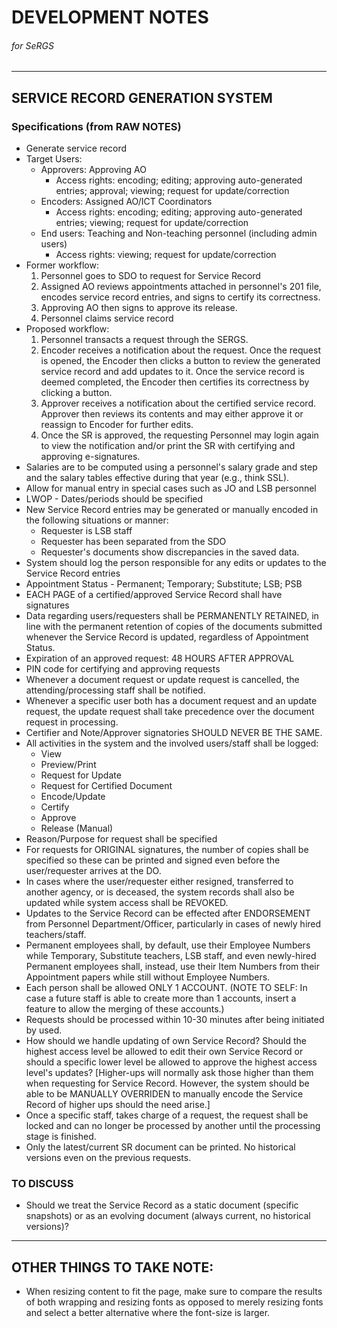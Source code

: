 # DEVELOPMENT NOTES
###### for SeRGS
___

## SERVICE RECORD GENERATION SYSTEM

### Specifications (from RAW NOTES)
- Generate service record
- Target Users:
  - Approvers: Approving AO
    - Access rights: encoding; editing; approving auto-generated entries; approval; viewing; request for update/correction
  - Encoders: Assigned AO/ICT Coordinators
    - Access rights: encoding; editing; approving auto-generated entries; viewing; request for update/correction
  - End users: Teaching and Non-teaching personnel (including admin users)
    - Access rights: viewing; request for update/correction
- Former workflow:
  1. Personnel goes to SDO to request for Service Record
  2. Assigned AO reviews appointments attached in personnel's 201 file, encodes service record entries, and signs to certify its correctness.
  3. Approving AO then signs to approve its release.
  4. Personnel claims service record
- Proposed workflow:
  1. Personnel transacts a request through the SERGS.
  2. Encoder receives a notification about the request. Once the request is opened, the Encoder then clicks a button to review the generated service record and add updates to it. Once the service record is deemed completed, the Encoder then certifies its correctness by clicking a button.
  3. Approver receives a notification about the certified service record. Approver then reviews its contents and may either approve it or reassign to Encoder for further edits.
  4. Once the SR is approved, the requesting Personnel may login again to view the notification and/or print the SR with certifying and approving e-signatures.
- Salaries are to be computed using a personnel's salary grade and step and the salary tables effective during that year (e.g., think SSL).
- Allow for manual entry in special cases such as JO and LSB personnel
- LWOP - Dates/periods should be specified
- New Service Record entries may be generated or manually encoded in the following situations or manner:
  - Requester is LSB staff
  - Requester has been separated from the SDO
  - Requester's documents show discrepancies in the saved data.
- System should log the person responsible for any edits or updates to the Service Record entries
- Appointment Status - Permanent; Temporary; Substitute; LSB; PSB
- EACH PAGE of a certified/approved Service Record shall have signatures
- Data regarding users/requesters shall be PERMANENTLY RETAINED, in line with the permanent retention of copies of the documents submitted whenever the Service Record is updated, regardless of Appointment Status.
- Expiration of an approved request: 48 HOURS AFTER APPROVAL
- PIN code for certifying and approving requests
- Whenever a document request or update request is cancelled, the attending/processing staff shall be notified.
- Whenever a specific user both has a document request and an update request, the update request shall take precedence over the document request in processing.
- Certifier and Note/Approver signatories SHOULD NEVER BE THE SAME.
- All activities in the system and the involved users/staff shall be logged:
  - View
  - Preview/Print
  - Request for Update
  - Request for Certified Document
  - Encode/Update
  - Certify
  - Approve
  - Release (Manual)
- Reason/Purpose for request shall be specified
- For requests for ORIGINAL signatures, the number of copies shall be specified so these can be printed and signed even before the user/requester arrives at the DO.
- In cases where the user/requester either resigned, transferred to another agency, or is deceased, the system records shall also be updated while system access shall be REVOKED.
- Updates to the Service Record can be effected after ENDORSEMENT from Personnel Department/Officer, particularly in cases of newly hired teachers/staff.
- Permanent employees shall, by default, use their Employee Numbers while Temporary, Substitute teachers, LSB staff, and even newly-hired Permanent employees shall, instead, use their Item Numbers from their Appointment papers while still without Employee Numbers.
- Each person shall be allowed ONLY 1 ACCOUNT. (NOTE TO SELF: In case a future staff is able to create more than 1 accounts, insert a feature to allow the merging of these accounts.)
- Requests should be processed within 10-30 minutes after being initiated by used.
- How should we handle updating of own Service Record? Should the highest access level be allowed to edit their own Service Record or should a specific lower level be allowed to approve the highest access level's updates? [Higher-ups will normally ask those higher than them when requesting for Service Record. However, the system should be able to be MANUALLY OVERRIDEN to manually encode the Service Record of higher ups should the need arise.]
- Once a specific staff, takes charge of a request, the request shall be locked and can no longer be processed by another until the processing stage is finished.
- Only the latest/current SR document can be printed. No historical versions even on the previous requests.

### TO DISCUSS
- Should we treat the Service Record as a static document (specific snapshots) or as an evolving document (always current, no historical versions)?
___

## OTHER THINGS TO TAKE NOTE:

* When resizing content to fit the page, make sure to compare the results of both wrapping and resizing fonts as opposed to merely resizing fonts and select a better alternative where the font-size is larger.
